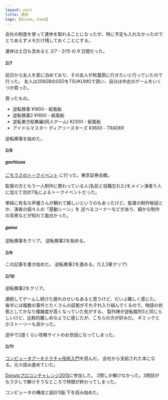 ```yaml
---
layout: post
title: 連休
tags: [Anime, Game]
---
```


会社の制度を使って連休を取れることになったが、特に予定も入れなかったので
とりあえずメモだけ残しておくことにする。

連休は土日も含めると 2/7 - 2/15 の 9 日間だった。

#### 2/7

前日から友人を家に泊めており、その友人が秋葉原に行きたいと行っていたので行った。
友人は256GBのSSDをTSUKUMOで買い、自分は中古のゲームをいくつか買った。

買ったもの。

- 逆転検事 ¥1600 - 紙風船
- 逆転検事2 ¥1600 - 紙風船
- 逆転東方総集編(同人ゲーム) ¥2300 - 紙風船
- アイドルマスター ディアリースターズ ¥3600 - TRADER

逆転検事を始めた。

#### 2/8

##### gochiusa

[ごちうさのトークイベント](http://www.gochiusa-talkevent.com) に行った。東京証券会館。

監督の方ともう一人制作に携わっている人(名前と役職忘れた)をメイン演者５人に加えて合計7名によるトークイベントだった。

単純に有名な声優さんが観れて嬉しいというのもあったけど、監督の制作秘話とか、演者の個々人の「感動シーン」を
述べるコーナーなどがあり、細かな制作の背景などが知れて面白かった。

##### game

逆転検事をクリア。
逆転検事2を始める。

#### 2/9

この記事を書き始めた。
逆転検事2を進める。(1,2,3章クリア)

#### 2/10

逆転検事2をクリア。

連続してゲームし続けた疲れのせいもあると思うけど、だいぶ難しく感じた。
後半には複数の事件とたくさんの証拠がそれぞれ入り組んでくるので、物語の状態としてかなり複雑度が高くなっていた気がする。
製作陣が逆転裁判5と同じらしいけど、比較的難しめなように感じたが、こちらの方が好みだ。
ギミックとかストーリーも良かった。

途中で2度くらい攻略サイトのお世話になってしまった。

#### 2/11

[コンピュータアーキテクチャ技術入門](https://gihyo.jp/book/2014/978-4-7741-6426-7)を読んだ。
会社から支給された本になる。元々読み進めていた。

[Donutsプロコンチャレンジ2015](http://donuts-2015.contest.atcoder.jp)に参加した。
2問しか解けなかった。3問目がもう少しで解けそうなところで時間が終わってしまった。

コンピュータの構成と設計3版:下を読み始めた。
